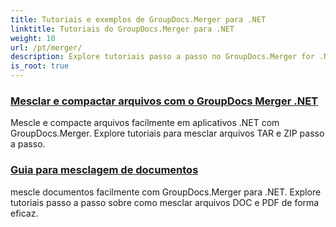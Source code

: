 ```yaml
---
title: Tutoriais e exemplos de GroupDocs.Merger para .NET
linktitle: Tutoriais do GroupDocs.Merger para .NET
weight: 10
url: /pt/merger/
description: Explore tutoriais passo a passo no GroupDocs.Merger for .NET para mesclar, dividir, reorganizar e gerenciar documentos sem esforço. Domine a manipulação de documentos com exemplos detalhados e orientação especializada.
is_root: true
---
```

### [Mesclar e compactar arquivos com o GroupDocs Merger .NET](./merge-and-compress-files/)
Mescle e compacte arquivos facilmente em aplicativos .NET com GroupDocs.Merger. Explore tutoriais para mesclar arquivos TAR e ZIP passo a passo.
### [Guia para mesclagem de documentos](./guide-to-document-merging/)
mescle documentos facilmente com GroupDocs.Merger para .NET. Explore tutoriais passo a passo sobre como mesclar arquivos DOC e PDF de forma eficaz.